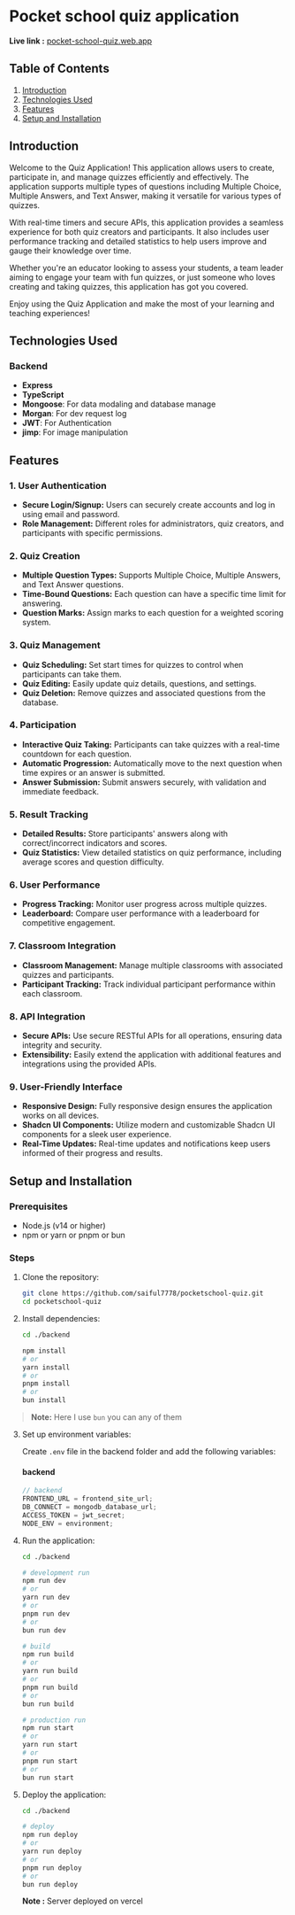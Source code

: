 # Pocket school quiz application

**Live link :** [pocket-school-quiz.web.app](https://pocket-school-quiz.web.app/)

## Table of Contents

1. [Introduction](#introduction)
2. [Technologies Used](#technologies-used)
3. [Features](#features)
4. [Setup and Installation](#setup-and-installation)

## Introduction

Welcome to the Quiz Application! This application allows users to create, participate in, and manage quizzes efficiently and effectively. The application supports multiple types of questions including Multiple Choice, Multiple Answers, and Text Answer, making it versatile for various types of quizzes.

With real-time timers and secure APIs, this application provides a seamless experience for both quiz creators and participants. It also includes user performance tracking and detailed statistics to help users improve and gauge their knowledge over time.

Whether you're an educator looking to assess your students, a team leader aiming to engage your team with fun quizzes, or just someone who loves creating and taking quizzes, this application has got you covered.

Enjoy using the Quiz Application and make the most of your learning and teaching experiences!

## Technologies Used

### Backend

- **Express**
- **TypeScript**
- **Mongoose**: For data modaling and database manage
- **Morgan**: For dev request log
- **JWT**: For Authentication
- **jimp**: For image manipulation

## Features

### 1. User Authentication

- **Secure Login/Signup:** Users can securely create accounts and log in using email and password.
- **Role Management:** Different roles for administrators, quiz creators, and participants with specific permissions.

### 2. Quiz Creation

- **Multiple Question Types:** Supports Multiple Choice, Multiple Answers, and Text Answer questions.
- **Time-Bound Questions:** Each question can have a specific time limit for answering.
- **Question Marks:** Assign marks to each question for a weighted scoring system.

### 3. Quiz Management

- **Quiz Scheduling:** Set start times for quizzes to control when participants can take them.
- **Quiz Editing:** Easily update quiz details, questions, and settings.
- **Quiz Deletion:** Remove quizzes and associated questions from the database.

### 4. Participation

- **Interactive Quiz Taking:** Participants can take quizzes with a real-time countdown for each question.
- **Automatic Progression:** Automatically move to the next question when time expires or an answer is submitted.
- **Answer Submission:** Submit answers securely, with validation and immediate feedback.

### 5. Result Tracking

- **Detailed Results:** Store participants' answers along with correct/incorrect indicators and scores.
- **Quiz Statistics:** View detailed statistics on quiz performance, including average scores and question difficulty.

### 6. User Performance

- **Progress Tracking:** Monitor user progress across multiple quizzes.
- **Leaderboard:** Compare user performance with a leaderboard for competitive engagement.

### 7. Classroom Integration

- **Classroom Management:** Manage multiple classrooms with associated quizzes and participants.
- **Participant Tracking:** Track individual participant performance within each classroom.

### 8. API Integration

- **Secure APIs:** Use secure RESTful APIs for all operations, ensuring data integrity and security.
- **Extensibility:** Easily extend the application with additional features and integrations using the provided APIs.

### 9. User-Friendly Interface

- **Responsive Design:** Fully responsive design ensures the application works on all devices.
- **Shadcn UI Components:** Utilize modern and customizable Shadcn UI components for a sleek user experience.
- **Real-Time Updates:** Real-time updates and notifications keep users informed of their progress and results.

## Setup and Installation

### Prerequisites

- Node.js (v14 or higher)
- npm or yarn or pnpm or bun

### Steps

1. Clone the repository:

   ```bash
   git clone https://github.com/saiful7778/pocketschool-quiz.git
   cd pocketschool-quiz
   ```

2. Install dependencies:

   ```bash
   cd ./backend

   npm install
   # or
   yarn install
   # or
   pnpm install
   # or
   bun install
   ```

> **Note:** Here I use `bun` you can any of them

3. Set up environment variables:

   Create `.env` file in the backend folder and add the following variables:

   #### backend

   ```js
   // backend
   FRONTEND_URL = frontend_site_url;
   DB_CONNECT = mongodb_database_url;
   ACCESS_TOKEN = jwt_secret;
   NODE_ENV = environment;
   ```

4. Run the application:

   ```bash
   cd ./backend

   # development run
   npm run dev
   # or
   yarn run dev
   # or
   pnpm run dev
   # or
   bun run dev

   # build
   npm run build
   # or
   yarn run build
   # or
   pnpm run build
   # or
   bun run build

   # production run
   npm run start
   # or
   yarn run start
   # or
   pnpm run start
   # or
   bun run start
   ```

5. Deploy the application:

   ```bash
   cd ./backend

   # deploy
   npm run deploy
   # or
   yarn run deploy
   # or
   pnpm run deploy
   # or
   bun run deploy
   ```

   **Note :** Server deployed on vercel
